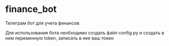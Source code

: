 # finance_bot
Телеграм бот для учета финансов

Для использования бота необходимо создать файл config.py и создать в нем переменную token, записать в нее ваш токен